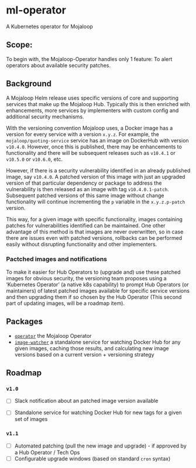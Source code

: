 # ml-operator
A Kubernetes operator for Mojaloop

## Scope:

To begin with, the Mojaloop-Operator handles only 1 feature: To alert operators about available security patches.

## Background

A Mojaloop Helm release uses specific versions of core and supporting services that make up the Mojaloop Hub. Typically this is then enriched with enhancements, more services by implementers with custom config and additional security mechanisms.

With the versioning convention Mojaloop uses, a Docker image has a version for every service with a version `x.y.z`. For example, the `mojaloop/quoting-service` service has an image on DockerHub with version `v10.4.0`. However, once this is published, there may be enhancements to functionality and there will be subsequent releases such as `v10.4.1` or `v10.5.0` or `v10.6.0`, etc.

However, if there is a security vulnerability identified in an already published image, say `v10.4.0`. A patched version of this image with just an upgraded version of that particular dependency or package to address the vulnerability is then released as an image with tag `v10.4.0.1-patch`. Subsequent patched versions of this same image without change functionality will continue incrementing the `p` variable in the `x.y.z.p-patch` version. 

This way, for a given image with specific functionality, images containing patches for vulnerabilities identified can be maintained. One other advantage of this method is that images are never overwritten, so in case there are issues even with patched versions, rollbacks can be performed easily without disrupting functionality and other implementers.

### Pactched images and notifications

To make it easier for Hub Operators to (upgrade and) use these patched images for obvious security, the versioning team proposes using a ‘Kubernetes Operator’ (a native k8s capability) to prompt Hub Operators (or maintainers) of latest patched images available for specific service versions and then upgrading them if so chosen by the Hub Operator (This second part of updating images, will be a roadmap item).


## Packages

- [`operator`](./operator) the Mojaloop Operator
- [`image-watcher`](./image-watcher) a standalone service for watching Docker Hub for any given images, caching those results, and calculating new image versions based on a current version + versioning strategy

## Roadmap

### `v1.0`

- [ ] Slack notification about an patched image version available
- [ ] Standalone service for watching Docker Hub for new tags for a given set of images


### `v1.1`

- [ ] Automated patching (pull the new image and upgrade) - if approved by a Hub Operator / Tech Ops
- [ ] Configurable upgrade windows (based on standard `cron` syntax)
